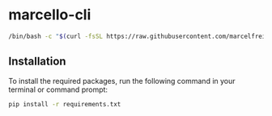 # marcello-cli

```bash
/bin/bash -c "$(curl -fsSL https://raw.githubusercontent.com/marcelfreiberg/mcli/main/install/install.sh)"
```

## Installation

To install the required packages, run the following command in your terminal or command prompt:

```bash
pip install -r requirements.txt
```
